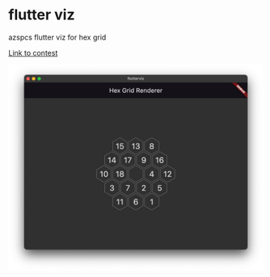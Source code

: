 # flutter viz

azspcs flutter viz for hex grid

[Link to contest](http://azspcs.com/Contest/BaltosPuzzle/)

<img src="demo/viz.png" width="700">
